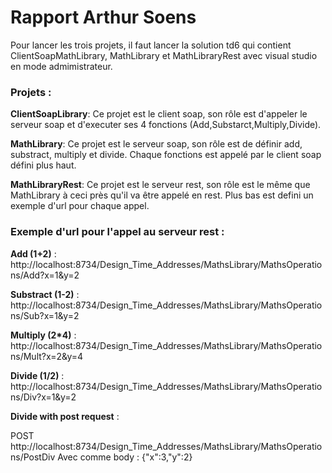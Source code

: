 # Rapport Arthur Soens


Pour lancer les trois projets, il faut lancer la solution td6 qui contient ClientSoapMathLibrary, MathLibrary et MathLibraryRest avec visual studio en mode admimistrateur.

### Projets :

__ClientSoapLibrary__: Ce projet est le client soap, son rôle est d'appeler le serveur soap et d'executer ses 4 fonctions (Add,Substarct,Multiply,Divide).

__MathLibrary__: Ce projet est le serveur soap, son rôle est de définir add, substract, multiply et divide. Chaque fonctions est appelé par le client soap défini plus haut.

__MathLibraryRest__: Ce projet est le serveur rest, son rôle est le même que MathLibrary à ceci près qu'il va être appelé en rest. Plus bas est defini un exemple d'url pour chaque appel.

### Exemple d'url pour l'appel au serveur rest :

__Add (1+2)__ :
http://localhost:8734/Design_Time_Addresses/MathsLibrary/MathsOperations/Add?x=1&y=2

__Substract (1-2)__ :
http://localhost:8734/Design_Time_Addresses/MathsLibrary/MathsOperations/Sub?x=1&y=2

__Multiply (2*4)__ :
http://localhost:8734/Design_Time_Addresses/MathsLibrary/MathsOperations/Mult?x=2&y=4

__Divide (1/2)__ :
http://localhost:8734/Design_Time_Addresses/MathsLibrary/MathsOperations/Div?x=1&y=2

__Divide with post request__ :

POST http://localhost:8734/Design_Time_Addresses/MathsLibrary/MathsOperations/PostDiv 
Avec comme body : {"x":3,"y":2}